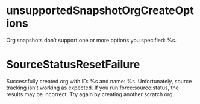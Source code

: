 # unsupportedSnapshotOrgCreateOptions

Org snapshots don’t support one or more options you specified: %s.

# SourceStatusResetFailure

Successfully created org with ID: %s and name: %s. Unfortunately, source tracking isn’t working as expected. If you run force:source:status, the results may be incorrect. Try again by creating another scratch org.
